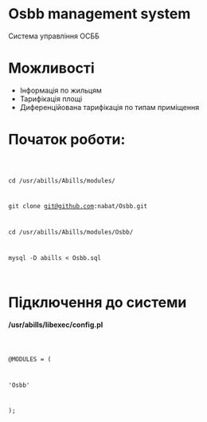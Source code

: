 # Osbb management system

Система управління ОСББ

# Можливості

  - Інформація по жильцям
  - Тарифікація  площі
  - Диференційована тарифікація по типам приміщення

# Початок роботи:

<code>

 cd /usr/abills/Abills/modules/
  
 git clone git@github.com:nabat/Osbb.git
  
 cd /usr/abills/Abills/modules/Osbb/
  
 mysql -D abills < Osbb.sql
 
</code>
 
# Підключення до системи

  <b>/usr/abills/libexec/config.pl</b>
  
<code>

 @MODULES = (
  
  'Osbb'
   
 );
 
</code>
